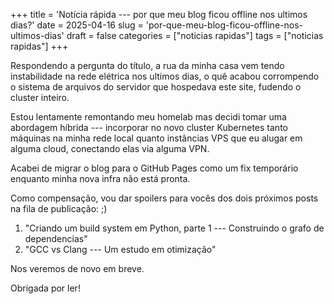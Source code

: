 +++
title = 'Notícia rápida --- por que meu blog ficou offline nos ultimos dias?'
date = 2025-04-16
slug = 'por-que-meu-blog-ficou-offline-nos-ultimos-dias'
draft = false
categories = ["noticias rapidas"]
tags = ["noticias rapidas"]
+++

Respondendo a pergunta do título, a rua da minha casa vem tendo instabilidade na rede elétrica nos ultimos dias, o quê acabou corrompendo o sistema de arquivos do servidor que hospedava este site, fudendo o cluster inteiro.

Estou lentamente remontando meu homelab mas decidi tomar uma abordagem híbrida --- incorporar no novo cluster Kubernetes tanto máquinas na minha rede local quanto instâncias VPS que eu alugar em alguma cloud, conectando elas via alguma VPN.

Acabei de migrar o blog para o GitHub Pages como um fix temporário enquanto minha nova infra não está pronta.

Como compensação, vou dar spoilers para vocês dos dois próximos posts na fila de publicação: ;)

1. "Criando um build system em Python, parte 1 --- Construindo o grafo de dependencias"
2. "GCC vs Clang --- Um estudo em otimização"

Nos veremos de novo em breve.

Obrigada por ler!
